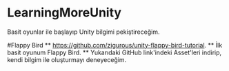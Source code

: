 # LearningMoreUnity
Basit oyunlar ile başlayıp Unity bilgimi pekiştireceğim.

#Flappy Bird
** https://github.com/zigurous/unity-flappy-bird-tutorial.
** İlk basit oyunum Flappy Bird.
** Yukarıdaki GitHub link'indeki Asset'leri indirip, kendi bilgim ile oluşturmayı deneyeceğim.
